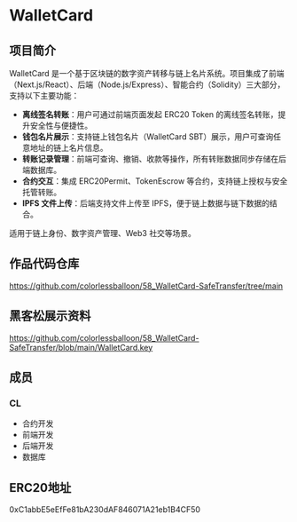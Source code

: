 # WalletCard



## 项目简介



WalletCard 是一个基于区块链的数字资产转移与链上名片系统。项目集成了前端（Next.js/React）、后端（Node.js/Express）、智能合约（Solidity）三大部分，支持以下主要功能：

- **离线签名转账**：用户可通过前端页面发起 ERC20 Token 的离线签名转账，提升安全性与便捷性。
- **钱包名片展示**：支持链上钱包名片（WalletCard SBT）展示，用户可查询任意地址的链上名片信息。
- **转账记录管理**：前端可查询、撤销、收款等操作，所有转账数据同步存储在后端数据库。
- **合约交互**：集成 ERC20Permit、TokenEscrow 等合约，支持链上授权与安全托管转账。
- **IPFS 文件上传**：后端支持文件上传至 IPFS，便于链上数据与链下数据的结合。

适用于链上身份、数字资产管理、Web3 社交等场景。

## 作品代码仓库

https://github.com/colorlessballoon/58_WalletCard-SafeTransfer/tree/main



## 黑客松展示资料

https://github.com/colorlessballoon/58_WalletCard-SafeTransfer/blob/main/WalletCard.key

## 成员

### CL

- 合约开发
- 前端开发
- 后端开发
- 数据库

## ERC20地址

0xC1abbE5eEfFe81bA230dAF846071A21eb1B4CF50
